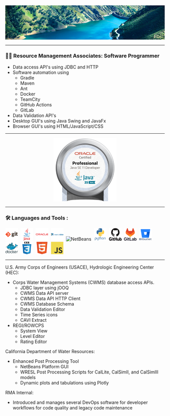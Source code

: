 ###
<div id="header" align="center">
  <img src="assets/page-banner-contact.jpg" width="1200"/>
</div>

---

### :man_technologist: Resource Management Associates: Software Programmer

- Data access API's using JDBC and HTTP
- Software automation using
  - Gradle
  - Maven
  - Ant
  - Docker
  - TeamCity
  - GitHub Actions
  - GitLab
- Data Validation API's
- Desktop GUI's using Java Swing and JavaFx
- Browser GUI's using HTML/JavaScript/CSS

---

<div id="header" align="center">
  <img src="assets/Oracle_Java_SE_11_Developer.jpg" width="200"/>
</div>

---

### :hammer_and_wrench: Languages and Tools :
<div>
    <img src="https://github.com/devicons/devicon/blob/master/icons/git/git-original-wordmark.svg" title="Git" alt="Git" width="40" height="40"/>&nbsp;
    <img src="https://github.com/devicons/devicon/blob/master/icons/java/java-original-wordmark.svg" title="Java" alt="Java" width="40" height="40"/>&nbsp;
    <img src="https://github.com/devicons/devicon/blob/master/icons/oracle/oracle-original.svg" title="Java" alt="Oracle" width="40" height="40"/>&nbsp;
    <img src="https://github.com/devicons/devicon/blob/master/icons/intellij/intellij-original-wordmark.svg" title="IntelliJ" alt="IntelliJ" width="40" height="40"/>&nbsp;
    <img src="https://upload.wikimedia.org/wikipedia/commons/thumb/9/98/Apache_NetBeans_Logo.svg/800px-Apache_NetBeans_Logo.svg.png" title="NetBeans" alt="NetBeans" width="40" height="40"/>&nbsp;
    <img src="https://github.com/devicons/devicon/blob/master/icons/python/python-original-wordmark.svg" title="Python" alt="Python" width="40" height="40"/>&nbsp;
    <img src="https://github.com/devicons/devicon/blob/master/icons/github/github-original-wordmark.svg" title="GitHub" alt="GitHub" width="40" height="40"/>&nbsp;
    <img src="https://github.com/devicons/devicon/blob/master/icons/gitlab/gitlab-original-wordmark.svg" title="GitLab" alt="GitLab" width="40" height="40"/>&nbsp;
    <img src="https://github.com/devicons/devicon/blob/master/icons/bitbucket/bitbucket-original-wordmark.svg" title="BitBucket" alt="BitBucket" width="40" height="40"/>&nbsp;
    <img src="https://github.com/devicons/devicon/blob/master/icons/docker/docker-original-wordmark.svg" title="Docker" alt="Docker" width="40" height="40"/>&nbsp;
  <img src="https://github.com/devicons/devicon/blob/master/icons/css3/css3-original-wordmark.svg"  title="CSS3" alt="CSS" width="40" height="40"/>&nbsp;
  <img src="https://github.com/devicons/devicon/blob/master/icons/html5/html5-original.svg" title="HTML5" alt="HTML" width="40" height="40"/>&nbsp;
  <img src="https://github.com/devicons/devicon/blob/master/icons/javascript/javascript-original.svg" title="JavaScript" alt="JavaScript" width="40" height="40"/>
</div>

---

U.S. Army Corps of Engineers (USACE), Hydrologic Engineering Center (HEC):

- Corps Water Management Systems (CWMS) database access APIs.
    - JDBC layer using jOOQ
    - CWMS Data API server
    - CWMS Data API HTTP Client
    - CWMS Database Schema
    - Data Validation Editor
    - Time Series icons
    - CAVI Extract
- REGI/ROWCPS
    - System View
    - Level Editor
    - Rating Editor

California Department of Water Resources:
- Enhanced Post Processing Tool
    - NetBeans Platform GUI
    - WRESL Post Processing Scripts for CalLite, CalSimII, and CalSimIII models
    - Dynamic plots and tabulations using Plotly


RMA Internal:
- Introduced and manages several DevOps software for developer workflows for code quality and legacy code maintenance

<!--
**adamkorynta/adamkorynta** is a ✨ _special_ ✨ repository because its `README.md` (this file) appears on your GitHub profile.

Here are some ideas to get you started:

- 🔭 I’m currently working on ...
- 🌱 I’m currently learning ...
- 👯 I’m looking to collaborate on ...
- 🤔 I’m looking for help with ...
- 💬 Ask me about ...
- 📫 How to reach me: ...
- 😄 Pronouns: ...
- ⚡ Fun fact: ...
-->
